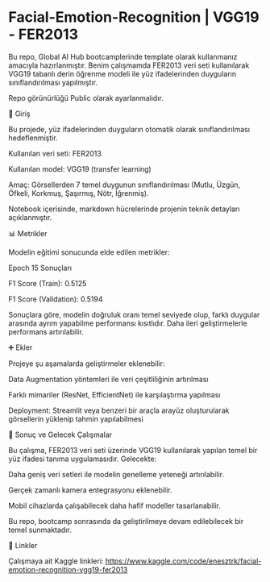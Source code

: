 # Facial-Emotion-Recognition | VGG19 - FER2013

Bu repo, Global AI Hub bootcamplerinde template olarak kullanmanız amacıyla hazırlanmıştır.
Benim çalışmamda FER2013 veri seti kullanılarak VGG19 tabanlı derin öğrenme modeli ile yüz ifadelerinden duyguların sınıflandırılması yapılmıştır.

Repo görünürlüğü Public olarak ayarlanmalıdır.

📌 Giriş

Bu projede, yüz ifadelerinden duyguların otomatik olarak sınıflandırılması hedeflenmiştir.

Kullanılan veri seti: FER2013

Kullanılan model: VGG19 (transfer learning)

Amaç: Görsellerden 7 temel duygunun sınıflandırılması (Mutlu, Üzgün, Öfkeli, Korkmuş, Şaşırmış, Nötr, İğrenmiş).

Notebook içerisinde, markdown hücrelerinde projenin teknik detayları açıklanmıştır.

📊 Metrikler

Modelin eğitimi sonucunda elde edilen metrikler:

Epoch 15 Sonuçları

F1 Score (Train): 0.5125

F1 Score (Validation): 0.5194

Sonuçlara göre, modelin doğruluk oranı temel seviyede olup, farklı duygular arasında ayrım yapabilme performansı kısıtlıdır. Daha ileri geliştirmelerle performans artırılabilir.

➕ Ekler

Projeye şu aşamalarda geliştirmeler eklenebilir:

Data Augmentation yöntemleri ile veri çeşitliliğinin artırılması

Farklı mimariler (ResNet, EfficientNet) ile karşılaştırma yapılması

Deployment: Streamlit veya benzeri bir araçla arayüz oluşturularak görsellerin yüklenip tahmin yapılabilmesi

🚀 Sonuç ve Gelecek Çalışmalar

Bu çalışma, FER2013 veri seti üzerinde VGG19 kullanılarak yapılan temel bir yüz ifadesi tanıma uygulamasıdır.
Gelecekte:

Daha geniş veri setleri ile modelin genelleme yeteneği artırılabilir.

Gerçek zamanlı kamera entegrasyonu eklenebilir.

Mobil cihazlarda çalışabilecek daha hafif modeller tasarlanabilir.

Bu repo, bootcamp sonrasında da geliştirilmeye devam edilebilecek bir temel sunmaktadır.

🔗 Linkler

Çalışmaya ait Kaggle linkleri:
https://www.kaggle.com/code/enesztrk/facial-emotion-recognition-vgg19-fer2013
